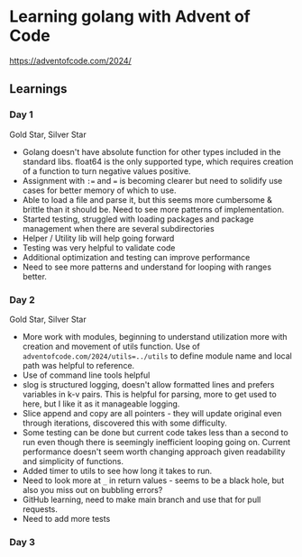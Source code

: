 # Learning golang with Advent of Code

https://adventofcode.com/2024/

## Learnings
### Day 1

Gold Star, Silver Star

* Golang doesn't have absolute function for other types included in the standard libs. float64 is the only supported type, which requires creation of a function to turn negative values positive. 
* Assignment with `:=` and `=` is becoming clearer but need to solidify use cases for better memory of which to use.
* Able to load a file and parse it, but this seems more  cumbersome & brittle than it should be. Need to see more patterns of implementation.
* Started testing, struggled with loading packages and package management when there are several subdirectories
* Helper / Utility lib will help going forward
* Testing was very helpful to validate code
* Additional optimization and testing can improve performance
* Need to see more patterns and understand for looping with ranges better.

### Day 2

Gold Star, Silver Star

* More work with modules, beginning to understand utilization more with creation and movement of utils function. Use of `adventofcode.com/2024/utils=../utils` to define module name and local path was helpful to reference. 
* Use of command line tools helpful
* slog is structured logging, doesn't allow formatted lines and prefers variables in k-v pairs. This is helpful for parsing, more to get used to here, but I like it as it manageable logging. 
* Slice append and copy are all pointers - they will update original even through iterations, discovered this with some difficulty.
* Some testing can be done but current code takes less than a second to run even though there is seemingly inefficient looping going on. Current performance doesn't seem worth changing approach given readability and simplicity of functions.
* Added timer to utils to see how long it takes to run.
* Need to look more at `_` in return values - seems to be a black hole, but also you miss out on bubbling errors?
* GitHub learning, need to make main branch and use that for pull requests.
* Need to add more tests

### Day 3